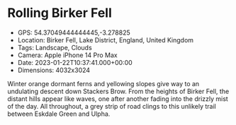 # Rolling Birker Fell

- GPS: 54.37049444444445,-3.278825
- Location: Birker Fell, Lake District, England, United Kingdom
- Tags: Landscape, Clouds
- Camera: Apple iPhone 14 Pro Max
- Date: 2023-01-22T10:37:41.000+00:00
- Dimensions: 4032x3024

Winter orange dormant ferns and yellowing slopes give way to an undulating descent down Stackers Brow. From the heights of Birker Fell, the distant hills appear like waves, one after another fading into the drizzly mist of the day. All throughout, a grey strip of road clings to this unlikely trail between Eskdale Green and Ulpha.
